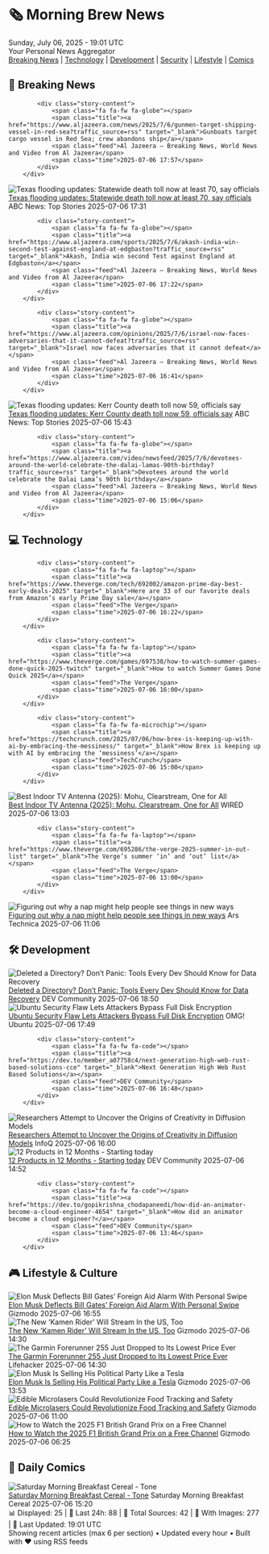 <!-- Processing 54 RSS feeds at 2025-07-06 19:01:29 UTC -->
<!-- Processing: Saturday Morning Breakfast Cereal -->
<!-- Processing: Dilbert -->
<!-- Processing: Girl Genius -->
<!-- Processing: Dinosaur Comics -->
<!-- Processing: CNN Breaking News -->
<!-- Processing: BBC World News -->
<!-- Processing: BBC Breaking News -->
<!-- Processing: Al Jazeera Breaking News -->
<!-- Processing: CBC News -->
<!-- Error processing https://rss.cbc.ca/lineup/topstories.xml: The read operation timed out -->
<!-- Processing: Reuters World News -->
<!-- Processing: Associated Press Breaking -->
<!-- Processing: Sky News World -->
<!-- Processing: O'Reilly Radar -->
<!-- Processing: Lobsters Python -->
<!-- Processing: Dev.to -->
<!-- Processing: Phoronix Linux News -->
<!-- Processing: DistroWatch -->
<!-- Processing: Linux.com -->
<!-- Processing: Red Hat Blog -->
<!-- Processing: Ubuntu Blog -->
<!-- Processing: GitHub Blog -->
<!-- Processing: GitLab Blog -->
<!-- Processing: InfoQ -->
<!-- Processing: DZone -->
<!-- Processing: Coding Horror -->
<!-- Processing: The Pragmatic Engineer -->
<!-- Processing: Boing Boing -->
<!-- Generated 5 new posts out of 27 feeds processed -->
<div class="newspaper-header">
    <h1 class="newspaper-title">🗞️ Morning Brew News</h1>
    <div class="newspaper-date">Sunday, July 06, 2025 - 19:01 UTC</div>
    <div class="newspaper-subtitle">Your Personal News Aggregator</div>
</div>

<div class="newspaper-nav">
    <a href="#breaking">Breaking News</a> |
    <a href="#tech">Technology</a> |
    <a href="#dev">Development</a> |
    <a href="#security">Security</a> |
    <a href="#lifestyle">Lifestyle</a> |
    <a href="#webcomics">Comics</a>
</div>

<div class="news-section breaking-news" id="breaking">
<h2 class="section-header">🚨 Breaking News</h2>
<div class="stories-container">
<div class="story">
            
            <div class="story-content">
                <span class="fa fa-fw fa-globe"></span>
                <span class="title"><a href="https://www.aljazeera.com/news/2025/7/6/gunmen-target-shipping-vessel-in-red-sea?traffic_source=rss" target="_blank">Gunboats target cargo vessel in Red Sea; crew abandons ship</a></span>
                <span class="feed">Al Jazeera – Breaking News, World News and Video from Al Jazeera</span>
                <span class="time">2025-07-06 17:57</span>
            </div>
        </div>
<div class="story">
            <img src="https://s.abcnews.com/images/US/texas-flood-debris-pile-ap-jt-250705_1751732273113_hpMain_4x3t_384.jpg" alt="Texas flooding updates: Statewide death toll now at least 70, say officials" class="story-image" loading="lazy" onerror="this.style.display='none'">
            <div class="story-content">
                <span class="fa fa-fw fa-tv"></span>
                <span class="title"><a href="https://abcnews.go.com/US/live-updates/texas-flooding-updates-13-dead-20-campers-unaccounted/?id=123488468" target="_blank">Texas flooding updates: Statewide death toll now at least 70, say officials</a></span>
                <span class="feed">ABC News: Top Stories</span>
                <span class="time">2025-07-06 17:31</span>
            </div>
        </div>
<div class="story">
            
            <div class="story-content">
                <span class="fa fa-fw fa-globe"></span>
                <span class="title"><a href="https://www.aljazeera.com/sports/2025/7/6/akash-india-win-second-test-against-england-at-edgbaston?traffic_source=rss" target="_blank">Akash, India win second Test against England at Edgbaston</a></span>
                <span class="feed">Al Jazeera – Breaking News, World News and Video from Al Jazeera</span>
                <span class="time">2025-07-06 17:22</span>
            </div>
        </div>
<div class="story">
            
            <div class="story-content">
                <span class="fa fa-fw fa-globe"></span>
                <span class="title"><a href="https://www.aljazeera.com/opinions/2025/7/6/israel-now-faces-adversaries-that-it-cannot-defeat?traffic_source=rss" target="_blank">Israel now faces adversaries that it cannot defeat</a></span>
                <span class="feed">Al Jazeera – Breaking News, World News and Video from Al Jazeera</span>
                <span class="time">2025-07-06 16:41</span>
            </div>
        </div>
<div class="story">
            <img src="https://s.abcnews.com/images/US/texas-flood-debris-pile-ap-jt-250705_1751732273113_hpMain_4x3t_384.jpg" alt="Texas flooding updates: Kerr County death toll now 59, officials say" class="story-image" loading="lazy" onerror="this.style.display='none'">
            <div class="story-content">
                <span class="fa fa-fw fa-tv"></span>
                <span class="title"><a href="https://abcnews.go.com/US/live-updates/texas-flooding-updates-13-dead-20-campers-unaccounted/?id=123488468" target="_blank">Texas flooding updates: Kerr County death toll now 59, officials say</a></span>
                <span class="feed">ABC News: Top Stories</span>
                <span class="time">2025-07-06 15:43</span>
            </div>
        </div>
<div class="story">
            
            <div class="story-content">
                <span class="fa fa-fw fa-globe"></span>
                <span class="title"><a href="https://www.aljazeera.com/video/newsfeed/2025/7/6/devotees-around-the-world-celebrate-the-dalai-lamas-90th-birthday?traffic_source=rss" target="_blank">Devotees around the world celebrate the Dalai Lama’s 90th birthday</a></span>
                <span class="feed">Al Jazeera – Breaking News, World News and Video from Al Jazeera</span>
                <span class="time">2025-07-06 15:06</span>
            </div>
        </div>
</div>
</div>
<div class="news-section tech-news" id="tech">
<h2 class="section-header">💻 Technology</h2>
<div class="stories-container">
<div class="story">
            
            <div class="story-content">
                <span class="fa fa-fw fa-laptop"></span>
                <span class="title"><a href="https://www.theverge.com/tech/692002/amazon-prime-day-best-early-deals-2025" target="_blank">Here are 33 of our favorite deals from Amazon’s early Prime Day sale</a></span>
                <span class="feed">The Verge</span>
                <span class="time">2025-07-06 16:22</span>
            </div>
        </div>
<div class="story">
            
            <div class="story-content">
                <span class="fa fa-fw fa-laptop"></span>
                <span class="title"><a href="https://www.theverge.com/games/697538/how-to-watch-summer-games-done-quick-2025-twitch" target="_blank">How to watch Summer Games Done Quick 2025</a></span>
                <span class="feed">The Verge</span>
                <span class="time">2025-07-06 16:00</span>
            </div>
        </div>
<div class="story">
            
            <div class="story-content">
                <span class="fa fa-fw fa-microchip"></span>
                <span class="title"><a href="https://techcrunch.com/2025/07/06/how-brex-is-keeping-up-with-ai-by-embracing-the-messiness/" target="_blank">How Brex is keeping up with AI by embracing the ‘messiness’</a></span>
                <span class="feed">TechCrunch</span>
                <span class="time">2025-07-06 15:00</span>
            </div>
        </div>
<div class="story">
            <img src="https://media.wired.com/photos/68682e54a8d4cb3b4f41a5a9/master/pass/The%20Best%20Indoor%20TV%20Antennas.png" alt="Best Indoor TV Antenna (2025): Mohu, Clearstream, One for All" class="story-image" loading="lazy" onerror="this.style.display='none'">
            <div class="story-content">
                <span class="fa fa-fw fa-bolt"></span>
                <span class="title"><a href="https://www.wired.com/gallery/best-tv-antennas/" target="_blank">Best Indoor TV Antenna (2025): Mohu, Clearstream, One for All</a></span>
                <span class="feed">WIRED</span>
                <span class="time">2025-07-06 13:03</span>
            </div>
        </div>
<div class="story">
            
            <div class="story-content">
                <span class="fa fa-fw fa-laptop"></span>
                <span class="title"><a href="https://www.theverge.com/695286/the-verge-2025-summer-in-out-list" target="_blank">The Verge’s summer ‘in’ and ‘out’ list</a></span>
                <span class="feed">The Verge</span>
                <span class="time">2025-07-06 13:00</span>
            </div>
        </div>
<div class="story">
            <img src="https://cdn.arstechnica.net/wp-content/uploads/2025/07/GettyImages-1054583202-500x500.jpg" alt="Figuring out why a nap might help people see things in new ways" class="story-image" loading="lazy" onerror="this.style.display='none'">
            <div class="story-content">
                <span class="fa fa-fw fa-cog"></span>
                <span class="title"><a href="https://arstechnica.com/science/2025/07/figuring-out-why-a-nap-might-help-people-see-things-in-new-ways/" target="_blank">Figuring out why a nap might help people see things in new ways</a></span>
                <span class="feed">Ars Technica</span>
                <span class="time">2025-07-06 11:06</span>
            </div>
        </div>
</div>
</div>
<div class="news-section dev-news" id="dev">
<h2 class="section-header">🛠️ Development</h2>
<div class="stories-container">
<div class="story">
            <img src="https://media2.dev.to/dynamic/image/width=800%2Cheight=%2Cfit=scale-down%2Cgravity=auto%2Cformat=auto/https%3A%2F%2Fdev-to-uploads.s3.amazonaws.com%2Fuploads%2Farticles%2F14ub5w3ag8e7yocf21r7.png" alt="Deleted a Directory? Don’t Panic: Tools Every Dev Should Know for Data Recovery" class="story-image" loading="lazy" onerror="this.style.display='none'">
            <div class="story-content">
                <span class="fa fa-fw fa-code"></span>
                <span class="title"><a href="https://dev.to/lovestaco/deleted-a-directory-dont-panic-tools-every-dev-should-know-for-data-recovery-pml" target="_blank">Deleted a Directory? Don’t Panic: Tools Every Dev Should Know for Data Recovery</a></span>
                <span class="feed">DEV Community</span>
                <span class="time">2025-07-06 18:50</span>
            </div>
        </div>
<div class="story">
            <img src="https://i0.wp.com/www.omgubuntu.co.uk/wp-content/uploads/2025/07/Ubuntu-security-malware-spy.jpg?resize=406%2C232&amp;ssl=1" alt="Ubuntu Security Flaw Lets Attackers Bypass Full Disk Encryption" class="story-image" loading="lazy" onerror="this.style.display='none'">
            <div class="story-content">
                <span class="fa fa-fw fa-ubuntu"></span>
                <span class="title"><a href="https://www.omgubuntu.co.uk/2025/07/ubuntu-security-initramfs-bypass-encryption" target="_blank">Ubuntu Security Flaw Lets Attackers Bypass Full Disk Encryption</a></span>
                <span class="feed">OMG! Ubuntu</span>
                <span class="time">2025-07-06 17:49</span>
            </div>
        </div>
<div class="story">
            
            <div class="story-content">
                <span class="fa fa-fw fa-code"></span>
                <span class="title"><a href="https://dev.to/member_a07758c4/next-generation-high-web-rust-based-solutions-cce" target="_blank">Next Generation High Web Rust Based Solutions</a></span>
                <span class="feed">DEV Community</span>
                <span class="time">2025-07-06 16:48</span>
            </div>
        </div>
<div class="story">
            <img src="https://res.infoq.com/news/2025/07/diffusion-model-creativity/en/headerimage/diffusion-models-creativity-1751814254644.jpeg" alt="Researchers Attempt to Uncover the Origins of Creativity in Diffusion Models" class="story-image" loading="lazy" onerror="this.style.display='none'">
            <div class="story-content">
                <span class="fa fa-fw fa-info-circle"></span>
                <span class="title"><a href="https://www.infoq.com/news/2025/07/diffusion-model-creativity/?utm_campaign=infoq_content&utm_source=infoq&utm_medium=feed&utm_term=global" target="_blank">Researchers Attempt to Uncover the Origins of Creativity in Diffusion Models</a></span>
                <span class="feed">InfoQ</span>
                <span class="time">2025-07-06 16:00</span>
            </div>
        </div>
<div class="story">
            <img src="https://media2.dev.to/dynamic/image/width=800%2Cheight=%2Cfit=scale-down%2Cgravity=auto%2Cformat=auto/https%3A%2F%2Fdev-to-uploads.s3.amazonaws.com%2Fuploads%2Farticles%2F87k1ksaif7a1axaab7r4.png" alt="12 Products in 12 Months - Starting today" class="story-image" loading="lazy" onerror="this.style.display='none'">
            <div class="story-content">
                <span class="fa fa-fw fa-code"></span>
                <span class="title"><a href="https://dev.to/jameshubert_com/12-products-in-12-months-starting-today-4b8j" target="_blank">12 Products in 12 Months - Starting today</a></span>
                <span class="feed">DEV Community</span>
                <span class="time">2025-07-06 14:52</span>
            </div>
        </div>
<div class="story">
            
            <div class="story-content">
                <span class="fa fa-fw fa-code"></span>
                <span class="title"><a href="https://dev.to/gopikrishna_chodapaneedi/how-did-an-animator-become-a-cloud-engineer-4654" target="_blank">How did an animator become a cloud engineer?</a></span>
                <span class="feed">DEV Community</span>
                <span class="time">2025-07-06 13:46</span>
            </div>
        </div>
</div>
</div>
<div class="news-section lifestyle-news" id="lifestyle">
<h2 class="section-header">🎮 Lifestyle & Culture</h2>
<div class="stories-container">
<div class="story">
            <img src="https://gizmodo.com/app/uploads/2023/09/d671148892956d273b6e43ae841e1d74.jpg" alt="Elon Musk Deflects Bill Gates’ Foreign Aid Alarm With Personal Swipe" class="story-image" loading="lazy" onerror="this.style.display='none'">
            <div class="story-content">
                <span class="fa fa-fw fa-computer"></span>
                <span class="title"><a href="https://gizmodo.com/elon-musk-deflects-bill-gates-foreign-aid-alarm-with-personal-swipe-2000624554" target="_blank">Elon Musk Deflects Bill Gates’ Foreign Aid Alarm With Personal Swipe</a></span>
                <span class="feed">Gizmodo</span>
                <span class="time">2025-07-06 16:55</span>
            </div>
        </div>
<div class="story">
            <img src="https://gizmodo.com/app/uploads/2025/07/kamen_rider_zeztz.jpg" alt="The New ‘Kamen Rider’ Will Stream In the US, Too" class="story-image" loading="lazy" onerror="this.style.display='none'">
            <div class="story-content">
                <span class="fa fa-fw fa-computer"></span>
                <span class="title"><a href="https://gizmodo.com/the-new-kamen-rider-will-stream-in-the-us-too-2000624474" target="_blank">The New ‘Kamen Rider’ Will Stream In the US, Too</a></span>
                <span class="feed">Gizmodo</span>
                <span class="time">2025-07-06 14:30</span>
            </div>
        </div>
<div class="story">
            <img src="https://lifehacker.com/imagery/articles/01JZ8P2K96H6ZZMF4Z0Y20S4PG/hero-image.png" alt="The Garmin Forerunner 255 Just Dropped to Its Lowest Price Ever" class="story-image" loading="lazy" onerror="this.style.display='none'">
            <div class="story-content">
                <span class="fa fa-fw fa-life-ring"></span>
                <span class="title"><a href="https://lifehacker.com/health/garmin-forerunner-255-sale?utm_medium=RSS" target="_blank">The Garmin Forerunner 255 Just Dropped to Its Lowest Price Ever</a></span>
                <span class="feed">Lifehacker</span>
                <span class="time">2025-07-06 14:30</span>
            </div>
        </div>
<div class="story">
            <img src="https://gizmodo.com/app/uploads/2025/03/elon-musk-white-house-feb-11-2025-GettyImages-2198395928-copy.jpg" alt="Elon Musk Is Selling His Political Party Like a Tesla" class="story-image" loading="lazy" onerror="this.style.display='none'">
            <div class="story-content">
                <span class="fa fa-fw fa-computer"></span>
                <span class="title"><a href="https://gizmodo.com/elon-musk-is-selling-his-political-party-like-a-tesla-2000624535" target="_blank">Elon Musk Is Selling His Political Party Like a Tesla</a></span>
                <span class="feed">Gizmodo</span>
                <span class="time">2025-07-06 13:53</span>
            </div>
        </div>
<div class="story">
            <img src="https://gizmodo.com/app/uploads/2025/07/edible-lasers.jpg" alt="Edible Microlasers Could Revolutionize Food Tracking and Safety" class="story-image" loading="lazy" onerror="this.style.display='none'">
            <div class="story-content">
                <span class="fa fa-fw fa-computer"></span>
                <span class="title"><a href="https://gizmodo.com/edible-microlasers-could-revolutionize-food-tracking-and-safety-2000624018" target="_blank">Edible Microlasers Could Revolutionize Food Tracking and Safety</a></span>
                <span class="feed">Gizmodo</span>
                <span class="time">2025-07-06 11:00</span>
            </div>
        </div>
<div class="story">
            <img src="https://gizmodo.com/app/uploads/2025/07/F1-British-GP-Live-Stream-Free-Channel.jpg" alt="How to Watch the 2025 F1 British Grand Prix on a Free Channel" class="story-image" loading="lazy" onerror="this.style.display='none'">
            <div class="story-content">
                <span class="fa fa-fw fa-computer"></span>
                <span class="title"><a href="https://gizmodo.com/how-to-watch-the-2025-f1-british-grand-prix-on-a-free-channel-2000623261" target="_blank">How to Watch the 2025 F1 British Grand Prix on a Free Channel</a></span>
                <span class="feed">Gizmodo</span>
                <span class="time">2025-07-06 06:25</span>
            </div>
        </div>
</div>
</div>
<div class="news-section webcomics-section" id="webcomics">
<h2 class="section-header">🎨 Daily Comics</h2>
<div class="stories-container">
<div class="story">
            <img src="https://www.smbc-comics.com/comics/1751598360-20250706.png" alt="Saturday Morning Breakfast Cereal - Tone" class="story-image" loading="lazy" onerror="this.style.display='none'">
            <div class="story-content">
                <span class="fa fa-fw fa-smile"></span>
                <span class="title"><a href="https://www.smbc-comics.com/comic/tone" target="_blank">Saturday Morning Breakfast Cereal - Tone</a></span>
                <span class="feed">Saturday Morning Breakfast Cereal</span>
                <span class="time">2025-07-06 15:20</span>
            </div>
        </div>
</div>
</div>

<div class="newspaper-footer">
    <div class="stats">
        📊 Displayed: 25 | 📅 Last 24h: 88 | 📡 Total Sources: 42 | 📸 With Images: 277 |
        🔄 Last Updated: 19:01 UTC
    </div>
    <div class="footer-note">
        Showing recent articles (max 6 per section) • Updated every hour • Built with ❤️ using RSS feeds
    </div>
</div>
